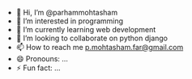 - 👋 Hi, I’m @parhammohtasham
- 👀 I’m interested in programming
- 🌱 I’m currently learning web development
- 💞️ I’m looking to collaborate on python django
- 📫 How to reach me p.mohtasham.far@gmail.com
- 😄 Pronouns: ...
- ⚡ Fun fact: ...

<!---
parhammohtasham/parhammohtasham is a ✨ special ✨ repository because its `README.md` (this file) appears on your GitHub profile.
You can click the Preview link to take a look at your changes.
--->
